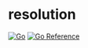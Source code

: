 # resolution

[![Go](https://github.com/haunt98/resolution-go/workflows/Go/badge.svg?branch=main)](https://github.com/actions/setup-go)
[![Go Reference](https://pkg.go.dev/badge/github.com/haunt98/resolution-go.svg)](https://pkg.go.dev/github.com/haunt98/resolution-go)
